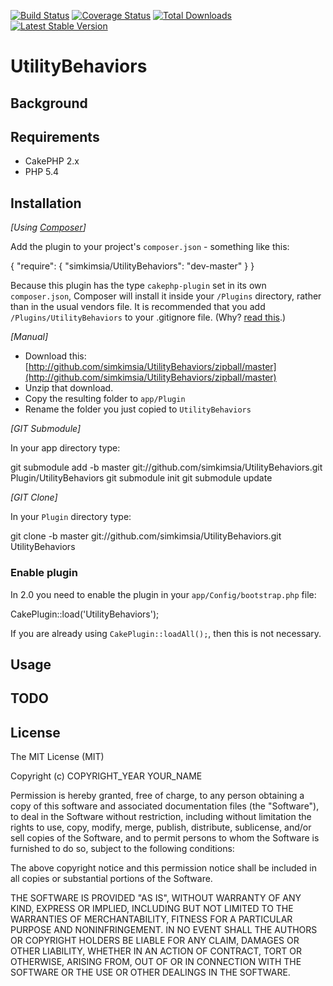 [![Build Status](https://travis-ci.org/simkimsia/UtilityBehaviors.png)](https://travis-ci.org/simkimsia/UtilityBehaviors)
[![Coverage Status](https://coveralls.io/repos/simkimsia/UtilityBehaviors/badge.png?branch=master)](https://coveralls.io/r/simkimsia/UtilityBehaviors?branch=master)
[![Total Downloads](https://poser.pugx.org/simkimsia/UtilityBehaviors/d/total.png)](https://packagist.org/packages/simkimsia/UtilityBehaviors)
[![Latest Stable Version](https://poser.pugx.org/simkimsia/UtilityBehaviors/v/stable.png)](https://packagist.org/packages/simkimsia/UtilityBehaviors)

# UtilityBehaviors

## Background

## Requirements

* CakePHP 2.x
* PHP 5.4

## Installation

_[Using [Composer](http://getcomposer.org/)]_

Add the plugin to your project's `composer.json` - something like this:

  {
    "require": {
      "simkimsia/UtilityBehaviors": "dev-master"
    }
  }

Because this plugin has the type `cakephp-plugin` set in its own `composer.json`, Composer will install it inside your `/Plugins` directory, rather than in the usual vendors file. It is recommended that you add `/Plugins/UtilityBehaviors` to your .gitignore file. (Why? [read this](http://getcomposer.org/doc/faqs/should-i-commit-the-dependencies-in-my-vendor-directory.md).)

_[Manual]_

* Download this: [http://github.com/simkimsia/UtilityBehaviors/zipball/master](http://github.com/simkimsia/UtilityBehaviors/zipball/master)
* Unzip that download.
* Copy the resulting folder to `app/Plugin`
* Rename the folder you just copied to `UtilityBehaviors`

_[GIT Submodule]_

In your app directory type:

  git submodule add -b master git://github.com/simkimsia/UtilityBehaviors.git Plugin/UtilityBehaviors
  git submodule init
  git submodule update

_[GIT Clone]_

In your `Plugin` directory type:

  git clone -b master git://github.com/simkimsia/UtilityBehaviors.git UtilityBehaviors

### Enable plugin

In 2.0 you need to enable the plugin in your `app/Config/bootstrap.php` file:

  CakePlugin::load('UtilityBehaviors');

If you are already using `CakePlugin::loadAll();`, then this is not necessary.

## Usage

## TODO

## License

The MIT License (MIT)

Copyright (c) COPYRIGHT_YEAR YOUR_NAME

Permission is hereby granted, free of charge, to any person obtaining a copy
of this software and associated documentation files (the "Software"), to deal
in the Software without restriction, including without limitation the rights
to use, copy, modify, merge, publish, distribute, sublicense, and/or sell
copies of the Software, and to permit persons to whom the Software is
furnished to do so, subject to the following conditions:

The above copyright notice and this permission notice shall be included in
all copies or substantial portions of the Software.

THE SOFTWARE IS PROVIDED "AS IS", WITHOUT WARRANTY OF ANY KIND, EXPRESS OR
IMPLIED, INCLUDING BUT NOT LIMITED TO THE WARRANTIES OF MERCHANTABILITY,
FITNESS FOR A PARTICULAR PURPOSE AND NONINFRINGEMENT. IN NO EVENT SHALL THE
AUTHORS OR COPYRIGHT HOLDERS BE LIABLE FOR ANY CLAIM, DAMAGES OR OTHER
LIABILITY, WHETHER IN AN ACTION OF CONTRACT, TORT OR OTHERWISE, ARISING FROM,
OUT OF OR IN CONNECTION WITH THE SOFTWARE OR THE USE OR OTHER DEALINGS IN
THE SOFTWARE.
